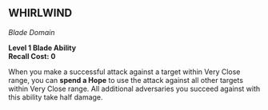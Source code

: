 ## WHIRLWIND  
_Blade Domain_

**Level 1 Blade Ability**  
**Recall Cost: 0**

When you make a successful attack against a target within Very Close range, you can **spend a Hope** to use the attack against all other targets within Very Close range. All additional adversaries you succeed against with this ability take half damage.  
